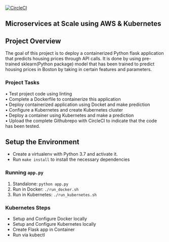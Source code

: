 [![CircleCI](https://app.circleci.com/pipelines/github/pramation/project-ml-microservice-kubernetes/project-ml-microservice-kubernetes.svg?style=svg)](https://app.circleci.com/pipelines/github/pramation/project-ml-microservice-kubernetes)

## Microservices at Scale using AWS & Kubernetes

## Project Overview

  The goal of this project is to deploy a containerized Python flask application that predicts housing prices through API calls. It is done by using pre-trained sklearn(Python package) model that has been trained to predict housing prices in Boston by taking in certain features and parameters.

### Project Tasks

•	Test project code using linting </br>
•	Complete a Dockerfile to containerize this application</br>
•	Deploy containerized application using Docket and make prediction</br>
•	Configure a Kubernetes and create Kubernetes cluster</br>
•	Deploy a container using Kubernetes and make a prediction</br>
•	Upload the complete Githubrepo with CircleCI to indicate that the code has been tested.</br>

## Setup the Environment

* Create a virtualenv with Python 3.7 and activate it.
* Run `make install` to install the necessary dependencies

### Running `app.py`

1. Standalone:  `python app.py`
2. Run in Docker:  `./run_docker.sh`
3. Run in Kubernetes:  `./run_kubernetes.sh`

### Kubernetes Steps

* Setup and Configure Docker locally
* Setup and Configure Kubernetes locally
* Create Flask app in Container
* Run via kubectl

